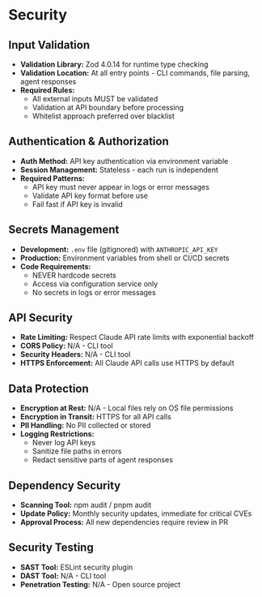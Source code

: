 # Security

## Input Validation

- **Validation Library:** Zod 4.0.14 for runtime type checking
- **Validation Location:** At all entry points - CLI commands, file parsing, agent responses
- **Required Rules:**
  - All external inputs MUST be validated
  - Validation at API boundary before processing
  - Whitelist approach preferred over blacklist

## Authentication & Authorization

- **Auth Method:** API key authentication via environment variable
- **Session Management:** Stateless - each run is independent
- **Required Patterns:**
  - API key must never appear in logs or error messages
  - Validate API key format before use
  - Fail fast if API key is invalid

## Secrets Management

- **Development:** `.env` file (gitignored) with `ANTHROPIC_API_KEY`
- **Production:** Environment variables from shell or CI/CD secrets
- **Code Requirements:**
  - NEVER hardcode secrets
  - Access via configuration service only
  - No secrets in logs or error messages

## API Security

- **Rate Limiting:** Respect Claude API rate limits with exponential backoff
- **CORS Policy:** N/A - CLI tool
- **Security Headers:** N/A - CLI tool
- **HTTPS Enforcement:** All Claude API calls use HTTPS by default

## Data Protection

- **Encryption at Rest:** N/A - Local files rely on OS file permissions
- **Encryption in Transit:** HTTPS for all API calls
- **PII Handling:** No PII collected or stored
- **Logging Restrictions:** 
  - Never log API keys
  - Sanitize file paths in errors
  - Redact sensitive parts of agent responses

## Dependency Security

- **Scanning Tool:** npm audit / pnpm audit
- **Update Policy:** Monthly security updates, immediate for critical CVEs
- **Approval Process:** All new dependencies require review in PR

## Security Testing

- **SAST Tool:** ESLint security plugin
- **DAST Tool:** N/A - CLI tool
- **Penetration Testing:** N/A - Open source project
